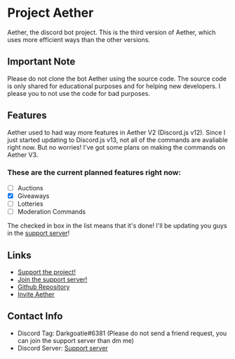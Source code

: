 # Project Aether
Aether, the discord bot project. This is the third version of Aether, which uses more efficient ways than the other versions.

## Important Note
Please do not clone the bot Aether using the source code. The source code is only shared for educational purposes and for helping new developers. I please you to not use the code for bad purposes.

## Features
Aether used to had way more features in Aether V2 (Discord.js v12). Since I just started updating to Discord.js v13, not all of the commands are avaliable right now. But no worries! I've got some plans on making the commands on Aether V3.

### These are the current planned features right now: 
- [ ] Auctions
- [x] Giveaways
- [ ] Lotteries
- [ ] Moderation Commands

The checked in box in the list means that it's done! I'll be updating you guys in the [support server](https://discord.com/invite/Dn3VJmP3Ba)!

## Links 
- [Support the project!](https://aether.vercel.app/donate)
- [Join the support server!](https://aether.vercel.app/support)
- [Github Repository](https://github.com/darkgoatie/Aether-3)
- [Invite Aether](https://aether.vercel.app/invite)

## Contact Info
- Discord Tag: Darkgoatie#6381 (Please do not send a friend request, you can join the support server than dm me)
- Discord Server: [Support server](https://aether.vercel.app/support)